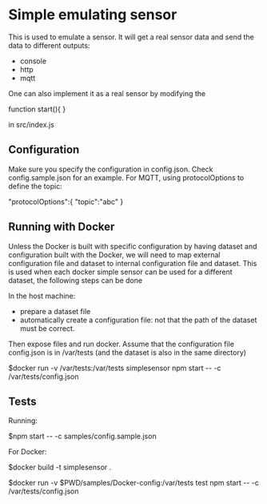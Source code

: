 # Simple emulating sensor

This is used to emulate a sensor. It will get a real sensor data and send the data to different outputs:

- console
- http
- mqtt

One can also implement it as a real sensor by modifying the

function start(){
}

in src/index.js

## Configuration

Make sure you specify the configuration in config.json. Check config.sample.json for an example. For MQTT, using protocolOptions to define the topic:

"protocolOptions":{
  "topic":"abc"
}

## Running with Docker

Unless the Docker is built with specific configuration by having dataset and configuration built with the Docker, we will need to map external configuration file and dataset to internal configuration file and dataset.  This is used when
each docker simple sensor can be used for a different dataset, the following steps can be done

In the host machine:

* prepare a dataset file
* automatically create a configuration file: not that the path of the dataset must be correct.  

Then expose files and run docker. Assume that the configuration file config.json is in /var/tests (and the dataset is also in the same directory)

$docker run -v /var/tests:/var/tests  simplesensor npm start -- -c /var/tests/config.json

## Tests

Running:

$npm start -- -c samples/config.sample.json

For Docker:

$docker build -t simplesensor .

$docker run -v $PWD/samples/Docker-config:/var/tests  test npm start -- -c /var/tests/config.json

